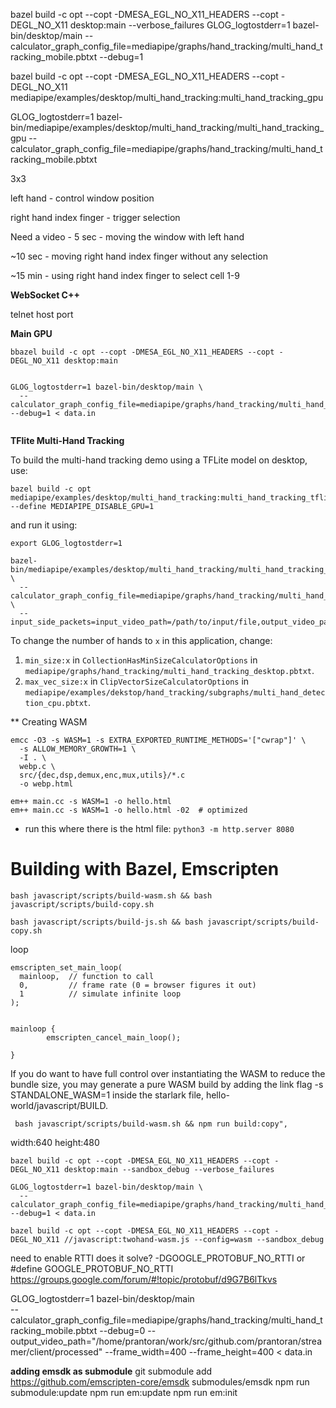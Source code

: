 bazel build -c opt --copt -DMESA_EGL_NO_X11_HEADERS --copt -DEGL_NO_X11 desktop:main --verbose_failures
GLOG_logtostderr=1 bazel-bin/desktop/main --calculator_graph_config_file=mediapipe/graphs/hand_tracking/multi_hand_tracking_mobile.pbtxt --debug=1







bazel build -c opt --copt -DMESA_EGL_NO_X11_HEADERS --copt -DEGL_NO_X11 mediapipe/examples/desktop/multi_hand_tracking:multi_hand_tracking_gpu

GLOG_logtostderr=1 bazel-bin/mediapipe/examples/desktop/multi_hand_tracking/multi_hand_tracking_gpu --calculator_graph_config_file=mediapipe/graphs/hand_tracking/multi_hand_tracking_mobile.pbtxt




3x3

left hand - control window position

right hand index finger - trigger selection

Need a video - 
5 sec - moving the window with left hand

~10 sec - moving right hand index finger without any selection

~15 min - using right hand index finger to select cell 1-9








**WebSocket C++**

telnet host port












**Main GPU**

```
bbazel build -c opt --copt -DMESA_EGL_NO_X11_HEADERS --copt -DEGL_NO_X11 desktop:main
```

```

GLOG_logtostderr=1 bazel-bin/desktop/main \
  --calculator_graph_config_file=mediapipe/graphs/hand_tracking/multi_hand_tracking_mobile.pbtxt --debug=1 < data.in
  
```

**TFlite Multi-Hand Tracking**

To build the multi-hand tracking demo using a TFLite model on desktop, use:

```
bazel build -c opt mediapipe/examples/desktop/multi_hand_tracking:multi_hand_tracking_tflite --define MEDIAPIPE_DISABLE_GPU=1
```

and run it using:

```
export GLOG_logtostderr=1

bazel-bin/mediapipe/examples/desktop/multi_hand_tracking/multi_hand_tracking_tflite \
  --calculator_graph_config_file=mediapipe/graphs/hand_tracking/multi_hand_tracking_desktop.pbtxt \
  --input_side_packets=input_video_path=/path/to/input/file,output_video_path=/path/to/output/file
```

To change the number of hands to `x` in this application, change:

1. `min_size:x` in `CollectionHasMinSizeCalculatorOptions` in `mediapipe/graphs/hand_tracking/multi_hand_tracking_desktop.pbtxt`.
2. `max_vec_size:x` in `ClipVectorSizeCalculatorOptions` in `mediapipe/examples/dekstop/hand_tracking/subgraphs/multi_hand_detection_cpu.pbtxt`.


** Creating WASM
```
emcc -O3 -s WASM=1 -s EXTRA_EXPORTED_RUNTIME_METHODS='["cwrap"]' \
  -s ALLOW_MEMORY_GROWTH=1 \
  -I . \
  webp.c \
  src/{dec,dsp,demux,enc,mux,utils}/*.c
  -o webp.html
```

```
em++ main.cc -s WASM=1 -o hello.html
em++ main.cc -s WASM=1 -o hello.html -02  # optimized

```


- run this where there is the html file: `python3 -m http.server 8080`




# Building with Bazel, Emscripten

```
bash javascript/scripts/build-wasm.sh && bash javascript/scripts/build-copy.sh

bash javascript/scripts/build-js.sh && bash javascript/scripts/build-copy.sh

```



loop
```
emscripten_set_main_loop(
  mainloop,  // function to call
  0,         // frame rate (0 = browser figures it out)
  1          // simulate infinite loop
);


mainloop {
        emscripten_cancel_main_loop();

}
```


If you do want to have full control over instantiating the WASM to reduce the bundle size, you may generate a pure WASM build by adding the link flag -s STANDALONE_WASM=1 inside the starlark file, hello-world/javascript/BUILD.


```
 bash javascript/scripts/build-wasm.sh && npm run build:copy",
```

width:640 height:480




```
bazel build -c opt --copt -DMESA_EGL_NO_X11_HEADERS --copt -DEGL_NO_X11 desktop:main --sandbox_debug --verbose_failures
```
```
GLOG_logtostderr=1 bazel-bin/desktop/main \
  --calculator_graph_config_file=mediapipe/graphs/hand_tracking/multi_hand_tracking_mobile.pbtxt --debug=1 < data.in
```

```
bazel build -c opt --copt -DMESA_EGL_NO_X11_HEADERS --copt -DEGL_NO_X11 //javascript:twohand-wasm.js --config=wasm --sandbox_debug
```



need to enable RTTI
  does it solve?
    -DGOOGLE_PROTOBUF_NO_RTTI
    or
    #define GOOGLE_PROTOBUF_NO_RTTI
    https://groups.google.com/forum/#!topic/protobuf/d9G7B6lTkvs





GLOG_logtostderr=1 bazel-bin/desktop/main \
  --calculator_graph_config_file=mediapipe/graphs/hand_tracking/multi_hand_tracking_mobile.pbtxt --debug=0 --output_video_path="/home/prantoran/work/src/github.com/prantoran/streamer/client/processed" --frame_width=400 --frame_height=400 < data.in



**adding emsdk as submodule**
git submodule add https://github.com/emscripten-core/emsdk submodules/emsdk
npm run submodule:update
npm run em:update
npm run em:init

